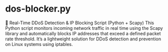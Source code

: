 # dos-blocker.py
🚀 Real-Time DDoS Detection &amp; IP Blocking Script (Python + Scapy) This Python script monitors incoming network traffic in real time using the Scapy library and automatically blocks IP addresses that exceed a defined packet rate threshold. It’s a lightweight solution for DDoS detection and prevention on Linux systems using iptables.
